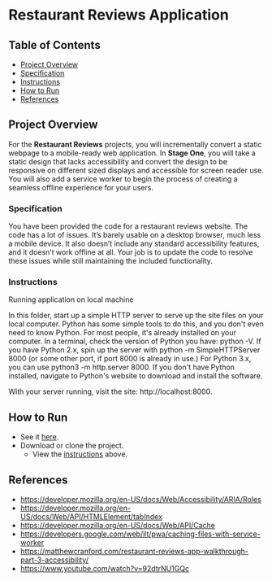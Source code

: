 # Restaurant Reviews Application

## Table of Contents

- [Project Overview](#project-overview)
- [Specification](#specification)
- [Instructions](#instructions)
- [How to Run](#how-to-run)
- [References](#references)

## Project Overview

For the **Restaurant Reviews** projects, you will incrementally convert a static webpage to a mobile-ready web application. In **Stage One**, you will take a static design that lacks accessibility and convert the design to be responsive on different sized displays and accessible for screen reader use. You will also add a service worker to begin the process of creating a seamless offline experience for your users.

### Specification

You have been provided the code for a restaurant reviews website. The code has a lot of issues. It’s barely usable on a desktop browser, much less a mobile device. It also doesn’t include any standard accessibility features, and it doesn’t work offline at all. Your job is to update the code to resolve these issues while still maintaining the included functionality.

### Instructions

Running application on local machine

In this folder, start up a simple HTTP server to serve up the site files on your local computer. Python has some simple tools to do this, and you don't even need to know Python. For most people, it's already installed on your computer.
In a terminal, check the version of Python you have: python -V. If you have Python 2.x, spin up the server with python -m SimpleHTTPServer 8000 (or some other port, if port 8000 is already in use.) For Python 3.x, you can use python3 -m http.server 8000. If you don't have Python installed, navigate to Python's website to download and install the software.

With your server running, visit the site: http://localhost:8000.

## How to Run
- See it [here](https://njaara.github.io/Restaurant-Reviews-App/).
- Download or clone the project.
  - View the [instructions](#instructions) above.
  
## References
- https://developer.mozilla.org/en-US/docs/Web/Accessibility/ARIA/Roles
- https://developer.mozilla.org/en-US/docs/Web/API/HTMLElement/tabIndex
- https://developer.mozilla.org/en-US/docs/Web/API/Cache
- https://developers.google.com/web/ilt/pwa/caching-files-with-service-worker
- https://matthewcranford.com/restaurant-reviews-app-walkthrough-part-3-accessibility/
- https://www.youtube.com/watch?v=92dtrNU1GQc
